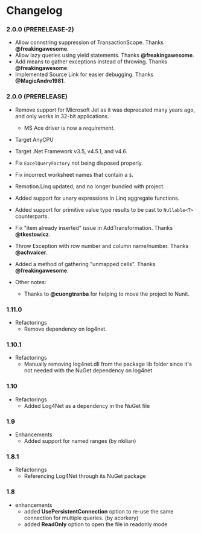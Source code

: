 # Changelog

### 2.0.0 (PRERELEASE-2)
* Allow connstring suppression of TransactionScope. Thanks **@freakingawesome**.
* Allow lazy queries using yield statements. Thanks **@freakingawesome**.
* Add means to gather exceptions instead of throwing. Thanks **@freakingawesome**.
* Implemented Source Link for easier debugging. Thanks **@MagicAndre1981**.

### 2.0.0 (PRERELEASE)

* Remove support for Microsoft Jet as it was deprecated many years ago, and only works in 32-bit applications.
  * MS Ace driver is now a *requirement*.
* Target AnyCPU
* Target .Net Framework v3.5, v4.5.1, and v4.6.
* Fix `ExcelQueryFactory` not being disposed properly.
* Fix incorrect worksheet names that contain a `$`.
* Remotion.Linq updated, and no longer bundled with project.
* Added support for unary expressions in Linq aggregate functions.
* Added support for primitive value type results to be cast to `Nullable<T>` counterparts.
* Fix "item already inserted" issue in AddTransformation. Thanks **@tkestowicz**.
* Throw Exception with row number and column name/number. Thanks **@achvaicer**.
* Added a method of gathering "unmapped cells". Thanks **@freakingawesome**.

* Other notes:
  * Thanks to **@cuongtranba** for helping to move the project to Nunit.


### 1.11.0

* Refactorings
  * Remove dependency on log4net.

### 1.10.1

* Refactorings
  * Manually removing log4net.dll from the package lib folder since it's not needed with the NuGet dependency on log4net

### 1.10

* Refactorings
  * Added Log4Net as a dependency in the NuGet file

### 1.9

* Enhancements
  * Added support for named ranges (by nkilian)

### 1.8.1

* Refactorings
  * Referencing Log4Net through its NuGet package

### 1.8

* enhancements
  * added **UsePersistentConnection** option to re-use the same connection for multiple queries. (by acorkery)
  * added **ReadOnly** option to open the file in readonly mode
